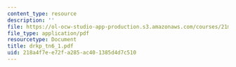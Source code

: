 ```yaml
---
content_type: resource
description: ''
file: https://ol-ocw-studio-app-production.s3.amazonaws.com/courses/21m-735-technical-design-scenery-mechanisms-and-special-effects-spring-2004/218a4f7ee72fa285ac401385d4d7c510_drkp_tn6_1.pdf
file_type: application/pdf
resourcetype: Document
title: drkp_tn6_1.pdf
uid: 218a4f7e-e72f-a285-ac40-1385d4d7c510
---
```

